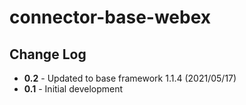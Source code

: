 # connector-base-webex

## Change Log

+ **0.2** - Updated to base framework 1.1.4 (2021/05/17)
+ **0.1** - Initial development
